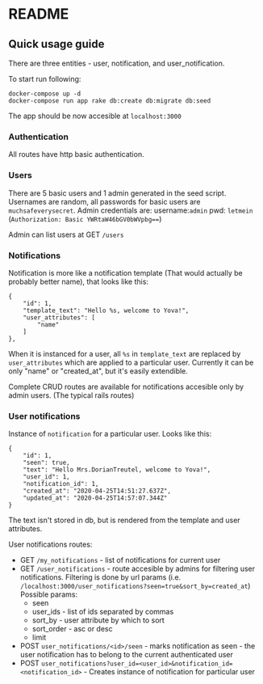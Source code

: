 # README

## Quick usage guide

There are three entities - user, notification, and user_notification. 

To start run following:
```
docker-compose up -d 
docker-compose run app rake db:create db:migrate db:seed
```

The app should be now accesible at `localhost:3000`

### Authentication
All routes have http basic authentication. 


### Users
There are 5 basic users and 1 admin generated in the seed script. Usernames are random, 
all passwords for basic users are `muchsafeverysecret`. 
Admin credentials are:
    username:`admin` 
    pwd: `letmein` 
(`Authorization: Basic YWRtaW46bGV0bWVpbg==`)

Admin can list users at GET `/users`

### Notifications
Notification is more like a notification template (That would actually be probably better name), 
that looks like this:

```
{
    "id": 1,
    "template_text": "Hello %s, welcome to Yova!",
    "user_attributes": [
        "name"
    ]
},
```

When it is instanced for a user, all `%s` in `template_text` are replaced by
`user_attributes` which are applied to a particular user. Currently it can be only "name" or "created_at", 
but it's easily extendible.

Complete CRUD routes are available for notifications accesible only by admin users. (The typical rails routes)


### User notifications
Instance of `notification` for a particular user. Looks like this:
```
{
    "id": 1,
    "seen": true,
    "text": "Hello Mrs.DorianTreutel, welcome to Yova!",
    "user_id": 1,
    "notification_id": 1,
    "created_at": "2020-04-25T14:51:27.637Z",
    "updated_at": "2020-04-25T14:57:07.344Z"
}
```

The text isn't stored in db, but is rendered from the template and user attributes.

User notifications routes:

 - GET `/my_notifications` - list of notifications for current user
 - GET `/user_notifications` - route accesible by admins for filtering user notifications. Filtering is done by url params  (i.e. `/localhost:3000/user_notifications?seen=true&sort_by=created_at`) Possible params:
    - seen
    - user_ids - list of ids separated by commas
    - sort_by - user attribute by which to sort
    - sort_order - asc or desc
    - limit
 - POST `user_notifications/<id>/seen` - marks notification as seen - the user notification has to belong to the current authenticated user
 - POST `user_notifications?user_id=<user_id>&notification_id=<notification_id>` - Creates instance of notification for particular user